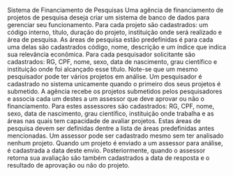 Sistema de Financiamento de Pesquisas
Uma agência de financiamento de projetos de pesquisa deseja criar um sistema de banco de dados para gerenciar seu funcionamento. Para cada projeto são cadastrados: um código interno, título, duração do projeto, instituição onde será realizado e área de pesquisa. 
As áreas de pesquisa estão predefinidas é para cada uma delas são cadastrados código, nome, descrição e um índice que indica sua relevância econômica. Para cada pesquisador solicitante são cadastrados: RG, CPF, nome, sexo, data de nascimento, grau científico e instituição onde foi alcançado esse título. 
Note-se que um mesmo pesquisador pode ter vários projetos em análise. Um pesquisador é cadastrado no sistema unicamente quando o primeiro dos seus projetos é submetido.
	A agência recebe os projetos submetidos pelos pesquisadores e associa cada um destes a um assessor que deve aprovar ou não o financiamento. Para estes assessores são cadastrados: RG, CPF, nome, sexo, data de nascimento, grau científico, instituição onde trabalha e as áreas nas quais tem capacidade de avaliar projetos. Estas áreas de pesquisa devem ser definidas dentre a lista de áreas predefinidas antes mencionadas.
Um assessor pode ser cadastrado mesmo sem ter analisado nenhum projeto. Quando um projeto é enviado a um assessor para análise, é cadastrada a data deste envio. Posteriormente, quando o assessor retorna sua avaliação são também cadastrados a data de resposta e o resultado de aprovação ou não do projeto.

